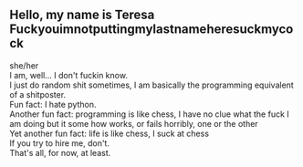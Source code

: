 <!--
**ComradeYellowCitrusFruit/ComradeYellowCitrusFruit** is a ✨ _special_ ✨ repository because its `README.md` (this file) appears on your GitHub profile.

Here are some ideas to get you started:

- 🔭 I’m currently working on ...
- 🌱 I’m currently learning ...
- 👯 I’m looking to collaborate on ...
- 🤔 I’m looking for help with ...
- 💬 Ask me about ...
- 📫 How to reach me: ...
- 😄 Pronouns: ...
- ⚡ Fun fact: ...
-->

## Hello, my name is Teresa Fuckyouimnotputtingmylastnameheresuckmycock
she/her  
I am, well... I don't fuckin know.  
I just do random shit sometimes, I am basically the programming equivalent of a shitposter.  
Fun fact: I hate python.  
Another fun fact: programming is like chess, I have no clue what the fuck I am doing but it some how works, or fails horribly, one or the other  
Yet another fun fact: life is like chess, I suck at chess  
If you try to hire me, don't.  
That's all, for now, at least.  
